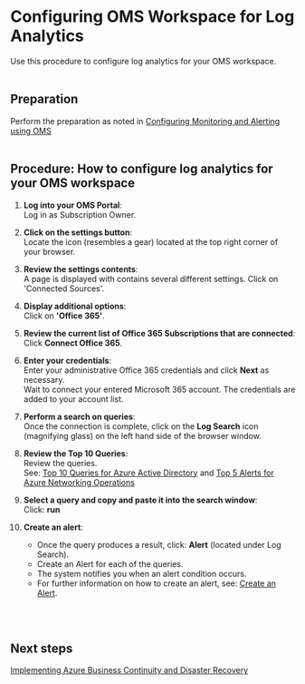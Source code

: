 # Configuring OMS Workspace for Log Analytics
Use this procedure to configure log analytics for your OMS workspace.
<br />
<br />

## Preparation
Perform the preparation as noted in [Configuring Monitoring and Alerting using OMS](4.3-Configuring-Monitoring-and-Alerting-using-OMS.md)
<br />
<br />

## Procedure:  How to configure log analytics for your OMS workspace  

1. **Log into your OMS Portal**:    
    Log in as Subscription Owner.  

2. **Click on the settings button**:   
   Locate the icon (resembles a gear) located at the top right corner of your browser.  

3. **Review the settings contents**:   
   A page is displayed with contains several different settings. Click on 'Connected Sources'. 

4. **Display additional options**:  
   Click on **'Office 365'**.  

5. **Review the current list of Office 365 Subscriptions that are connected**:   
    Click **Connect Office 365**.  

6. **Enter your credentials**:   
    Enter your administrative Office 365 credentials and click **Next** as necessary.  
    Wait to connect your entered Microsoft 365 account. The credentials are added to your account list.  

7. **Perform a search on queries**:   
    Once the connection is complete, click on the **Log Search** icon (magnifying glass) on the left hand side of the browser window.  

8. **Review the Top 10 Queries**:    
    Review the queries.  
    See: [Top 10 Queries for Azure Active Directory](4.3.2-Top-10-Alerts-For-Azure-Active-Directory.md) and [Top 5 Alerts for Azure Networking Operations](4.3.3-Top-5-Alerts-for-Azure-Networking-Operations.md)

9. **Select a query and copy and paste it into the search window**:  
    Click: **run**  

10. **Create an alert**: 
    - Once the query produces a result, click: **Alert** (located under Log Search).  
    - Create an Alert for each of the queries.  
    - The system notifies you when an alert condition occurs.  
    - For further information on how to create an alert, see: [Create an Alert](https://docs.microsoft.com/en-us/azure/log-analytics/log-analytics-tutorial-response#create-alerts).  
<br />
<br />

## Next steps
[Implementing Azure Business Continuity and Disaster Recovery](4.4-Implementing-Azure-Business-Continuity-and-Disaster-Recovery.md)
